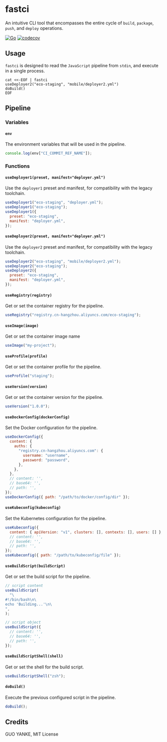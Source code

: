 # fastci

An intuitive CLI tool that encompasses the entire cycle of `build`, `package`, `push`, and `deploy` operations.

[![Go](https://github.com/yankeguo/fastci/actions/workflows/go.yml/badge.svg)](https://github.com/yankeguo/fastci/actions/workflows/go.yml)
[![codecov](https://codecov.io/gh/yankeguo/fastci/graph/badge.svg?token=91hTz3G4x3)](https://codecov.io/gh/yankeguo/fastci)

## Usage

`fastci` is designed to read the `JavaScript` pipeline from `stdin`, and execute in a single process.

```shell
cat <<-EOF | fastci
useDeployer2("eco-staging", "mobile/deployer2.yml")
doBuild()
EOF
```

## Pipeline

### Variables

#### `env`

The environment variables that will be used in the pipeline.

```javascript
console.log(env["CI_COMMIT_REF_NAME"]);
```

### Functions

#### `useDeployer1(preset, manifest="deployer.yml")`

Use the `deployer1` preset and manifest, for compatibility with the legacy toolchain.

```javascript
useDeployer1("eco-staging", "deployer.yml");
useDeployer1("eco-staging");
useDeployer1({
  preset: "eco-staging",
  manifest: "deployer.yml",
});
```

#### `useDeployer2(preset, manifest="deployer.yml")`

Use the `deployer2` preset and manifest, for compatibility with the legacy toolchain.

```javascript
useDeployer2("eco-staging", "mobile/deployer2.yml");
useDeployer2("eco-staging");
useDeployer2({
  preset: "eco-staging",
  manifest: "deployer.yml",
});
```

#### `useRegistry(registry)`

Get or set the container registry for the pipeline.

```javascript
useRegistry("registry.cn-hangzhou.aliyuncs.com/eco-staging");
```

#### `useImage(image)`

Get or set the container image name

```javascript
useImage("my-project");
```

#### `useProfile(profile)`

Get or set the container profile for the pipeline.

```javascript
useProfile("staging");
```

#### `useVersion(version)`

Get or set the container version for the pipeline.

```javascript
useVersion("1.0.0");
```

#### `useDockerConfig(dockerConfig)`

Set the Docker configuration for the pipeline.

```javascript
useDockerConfig({
  content: {
    auths: {
      "registry.cn-hangzhou.aliyuncs.com": {
        username: "username",
        password: "password",
      },
    },
  },
  // content: '',
  // base64: '',
  // path: '',
});
useDockerConfig({ path: "/path/to/docker/config/dir" });
```

#### `useKubeconfig(kubeconfig)`

Set the Kubernetes configuration for the pipeline.

```javascript
useKubeconfig({
  content: { apiVersion: "v1", clusters: [], contexts: [], users: [] },
  // content: '',
  // base64: '',
  // path: '',
});
useKubeconfig({ path: "/path/to/kubeconfig/file" });
```

#### `useBuildScript(buildScript)`

Get or set the build script for the pipeline.

```javascript
// script content
useBuildScript(
  "\
#!/bin/bash\n\
echo 'Building...'\n\
",
);

// script object
useBuildScript({
  // content: '',
  // base64: '',
  // path: '',
});
```

#### `useBuildScriptShell(shell)`

Get or set the shell for the build script.

```javascript
useBuildScriptShell("zsh");
```

#### `doBuild()`

Execute the previous configured script in the pipeline.

```javascript
doBuild();
```

## Credits

GUO YANKE, MIT License
